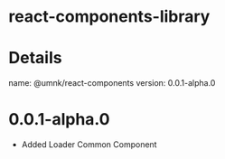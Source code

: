 # react-components-library

# Details

name: @umnk/react-components
version: 0.0.1-alpha.0

# 0.0.1-alpha.0

- Added Loader Common Component
